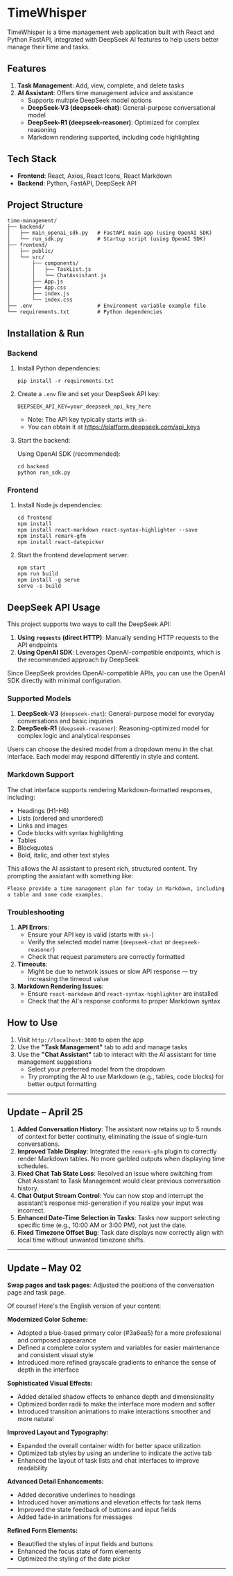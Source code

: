 # TimeWhisper

TimeWhisper is a time management web application built with React and Python FastAPI, integrated with DeepSeek AI features to help users better manage their time and tasks.

## Features

1. **Task Management**: Add, view, complete, and delete tasks
2. **AI Assistant**: Offers time management advice and assistance
   - Supports multiple DeepSeek model options
   - **DeepSeek-V3 (deepseek-chat)**: General-purpose conversational model
   - **DeepSeek-R1 (deepseek-reasoner)**: Optimized for complex reasoning
   - Markdown rendering supported, including code highlighting

## Tech Stack

- **Frontend**: React, Axios, React Icons, React Markdown
- **Backend**: Python, FastAPI, DeepSeek API

## Project Structure

```
time-management/
├── backend/
│   ├── main_openai_sdk.py   # FastAPI main app (using OpenAI SDK)
│   └── run_sdk.py           # Startup script (using OpenAI SDK)
├── frontend/
│   ├── public/
│   └── src/
│       ├── components/
│       │   ├── TaskList.js
│       │   └── ChatAssistant.js
│       ├── App.js
│       ├── App.css
│       ├── index.js
│       └── index.css
├── .env                     # Environment variable example file
└── requirements.txt         # Python dependencies
```

## Installation & Run

### Backend

1. Install Python dependencies:

   ```
   pip install -r requirements.txt
   ```

2. Create a `.env` file and set your DeepSeek API key:

   ```
   DEEPSEEK_API_KEY=your_deepseek_api_key_here
   ```

   - Note: The API key typically starts with `sk-`
   - You can obtain it at https://platform.deepseek.com/api_keys

3. Start the backend:

   Using OpenAI SDK (recommended):

   ```
   cd backend
   python run_sdk.py
   ```

### Frontend

1. Install Node.js dependencies:

   ```
   cd frontend
   npm install
   npm install react-markdown react-syntax-highlighter --save
   npm install remark-gfm
   npm install react-datepicker
   ```

2. Start the frontend development server:

   ```
   npm start
   npm run build
   npm install -g serve
   serve -s build
   ```

## DeepSeek API Usage

This project supports two ways to call the DeepSeek API:

1. **Using `requests` (direct HTTP)**: Manually sending HTTP requests to the API endpoints
2. **Using OpenAI SDK**: Leverages OpenAI-compatible endpoints, which is the recommended approach by DeepSeek

Since DeepSeek provides OpenAI-compatible APIs, you can use the OpenAI SDK directly with minimal configuration.

### Supported Models

1. **DeepSeek-V3** (`deepseek-chat`): General-purpose model for everyday conversations and basic inquiries
2. **DeepSeek-R1** (`deepseek-reasoner`): Reasoning-optimized model for complex logic and analytical responses

Users can choose the desired model from a dropdown menu in the chat interface. Each model may respond differently in style and content.

### Markdown Support

The chat interface supports rendering Markdown-formatted responses, including:

- Headings (H1-H6)
- Lists (ordered and unordered)
- Links and images
- Code blocks with syntax highlighting
- Tables
- Blockquotes
- Bold, italic, and other text styles

This allows the AI assistant to present rich, structured content. Try prompting the assistant with something like:

```
Please provide a time management plan for today in Markdown, including a table and some code examples.
```

### Troubleshooting

1. **API Errors**:
   - Ensure your API key is valid (starts with `sk-`)
   - Verify the selected model name (`deepseek-chat` or `deepseek-reasoner`)
   - Check that request parameters are correctly formatted
2. **Timeouts**:
   - Might be due to network issues or slow API response — try increasing the timeout value
3. **Markdown Rendering Issues**:
   - Ensure `react-markdown` and `react-syntax-highlighter` are installed
   - Check that the AI's response conforms to proper Markdown syntax

## How to Use

1. Visit `http://localhost:3000` to open the app
2. Use the **"Task Management"** tab to add and manage tasks
3. Use the **"Chat Assistant"** tab to interact with the AI assistant for time management suggestions
   - Select your preferred model from the dropdown
   - Try prompting the AI to use Markdown (e.g., tables, code blocks) for better output formatting

------

## Update – April 25

1. **Added Conversation History**:
    The assistant now retains up to 5 rounds of context for better continuity, eliminating the issue of single-turn conversations.
2. **Improved Table Display**:
    Integrated the `remark-gfm` plugin to correctly render Markdown tables. No more garbled outputs when displaying time schedules.
3. **Fixed Chat Tab State Loss**:
    Resolved an issue where switching from Chat Assistant to Task Management would clear previous conversation history.
4. **Chat Output Stream Control**:
    You can now stop and interrupt the assistant’s response mid-generation if you realize your input was incorrect.
5. **Enhanced Date-Time Selection in Tasks**:
    Tasks now support selecting specific time (e.g., 10:00 AM or 3:00 PM), not just the date.
6. **Fixed Timezone Offset Bug**:
    Task date displays now correctly align with local time without unwanted timezone shifts.

------

## Update – May 02

**Swap pages and task pages**:
Adjusted the positions of the conversation page and task page.

Of course! Here's the English version of your content:

**Modernized Color Scheme:**

- Adopted a blue-based primary color (#3a6ea5) for a more professional and composed appearance
- Defined a complete color system and variables for easier maintenance and consistent visual style
- Introduced more refined grayscale gradients to enhance the sense of depth in the interface

**Sophisticated Visual Effects:**

- Added detailed shadow effects to enhance depth and dimensionality
- Optimized border radii to make the interface more modern and softer
- Introduced transition animations to make interactions smoother and more natural

**Improved Layout and Typography:**

- Expanded the overall container width for better space utilization
- Optimized tab styles by using an underline to indicate the active tab
- Enhanced the layout of task lists and chat interfaces to improve readability

**Advanced Detail Enhancements:**

- Added decorative underlines to headings
- Introduced hover animations and elevation effects for task items
- Improved the state feedback of buttons and input fields
- Added fade-in animations for messages

**Refined Form Elements:**

- Beautified the styles of input fields and buttons
- Enhanced the focus state of form elements
- Optimized the styling of the date picker

------

